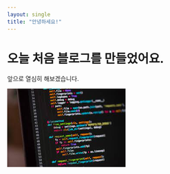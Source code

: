 ```yaml
---
layout: single
title: "안녕하세요!"
---
```


# 오늘 처음 블로그를 만들었어요.

앞으로 열심히 해보겠습니다.

![코딩이미지](../images/coding.jpg)